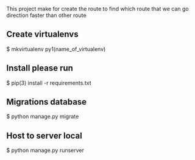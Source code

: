 This project make for create the route to find which route that we can go direction faster than other route

## Create virtualenvs
$ mkvirtualenv py1(name_of_virtualenv)

## Install please run
$ pip(3) install -r requirements.txt

## Migrations database
$ python manage.py migrate

## Host to server local
$ python manage.py runserver
